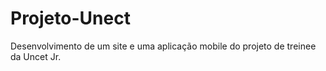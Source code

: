 # Projeto-Unect
Desenvolvimento de um site e uma aplicação mobile do projeto de treinee da Uncet Jr.
